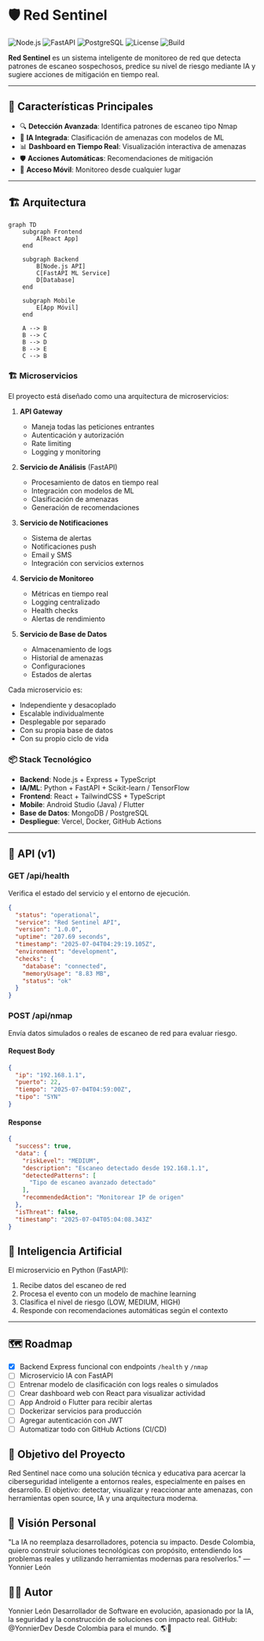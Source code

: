 # 🛡️ Red Sentinel

![Node.js](https://img.shields.io/badge/Node.js-18.x-green)
![FastAPI](https://img.shields.io/badge/FastAPI-Python-blue)
![PostgreSQL](https://img.shields.io/badge/PostgreSQL-DB-lightblue)
![License](https://img.shields.io/badge/License-MIT-yellow)
![Build](https://github.com/YonnierDev/red-sentinel/actions/workflows/ci.yml/badge.svg)


**Red Sentinel** es un sistema inteligente de monitoreo de red que detecta patrones de escaneo sospechosos, predice su nivel de riesgo mediante IA y sugiere acciones de mitigación en tiempo real.

---

## 🚀 Características Principales

- 🔍 **Detección Avanzada**: Identifica patrones de escaneo tipo Nmap
- 🧠 **IA Integrada**: Clasificación de amenazas con modelos de ML
- 📊 **Dashboard en Tiempo Real**: Visualización interactiva de amenazas
- 🛡️ **Acciones Automáticas**: Recomendaciones de mitigación
- 📱 **Acceso Móvil**: Monitoreo desde cualquier lugar

---

## 🏗️ Arquitectura

```mermaid
graph TD
    subgraph Frontend
        A[React App]
    end
    
    subgraph Backend
        B[Node.js API]
        C[FastAPI ML Service]
        D[Database]
    end
    
    subgraph Mobile
        E[App Móvil]
    end
    
    A --> B
    B --> C
    B --> D
    B --> E
    C --> B
```

### 🏗️ Microservicios

El proyecto está diseñado como una arquitectura de microservicios:

1. **API Gateway**
   - Maneja todas las peticiones entrantes
   - Autenticación y autorización
   - Rate limiting
   - Logging y monitoring

2. **Servicio de Análisis** (FastAPI)
   - Procesamiento de datos en tiempo real
   - Integración con modelos de ML
   - Clasificación de amenazas
   - Generación de recomendaciones

3. **Servicio de Notificaciones**
   - Sistema de alertas
   - Notificaciones push
   - Email y SMS
   - Integración con servicios externos

4. **Servicio de Monitoreo**
   - Métricas en tiempo real
   - Logging centralizado
   - Health checks
   - Alertas de rendimiento

5. **Servicio de Base de Datos**
   - Almacenamiento de logs
   - Historial de amenazas
   - Configuraciones
   - Estados de alertas

Cada microservicio es:
- Independiente y desacoplado
- Escalable individualmente
- Desplegable por separado
- Con su propia base de datos
- Con su propio ciclo de vida

### 📦 Stack Tecnológico

- **Backend**: Node.js + Express + TypeScript
- **IA/ML**: Python + FastAPI + Scikit-learn / TensorFlow
- **Frontend**: React + TailwindCSS + TypeScript
- **Mobile**: Android Studio (Java) / Flutter
- **Base de Datos**: MongoDB / PostgreSQL
- **Despliegue**: Vercel, Docker, GitHub Actions

---

## 🚀 API (v1)

### GET /api/health
Verifica el estado del servicio y el entorno de ejecución.

```json
{
  "status": "operational",
  "service": "Red Sentinel API",
  "version": "1.0.0",
  "uptime": "207.69 seconds",
  "timestamp": "2025-07-04T04:29:19.105Z",
  "environment": "development",
  "checks": {
    "database": "connected",
    "memoryUsage": "8.83 MB",
    "status": "ok"
  }
}
```

### POST /api/nmap
Envía datos simulados o reales de escaneo de red para evaluar riesgo.

#### Request Body

```json
{
  "ip": "192.168.1.1",
  "puerto": 22,
  "tiempo": "2025-07-04T04:59:00Z",
  "tipo": "SYN"
}
```

#### Response

```json
{
  "success": true,
  "data": {
    "riskLevel": "MEDIUM",
    "description": "Escaneo detectado desde 192.168.1.1",
    "detectedPatterns": [
      "Tipo de escaneo avanzado detectado"
    ],
    "recommendedAction": "Monitorear IP de origen"
  },
  "isThreat": false,
  "timestamp": "2025-07-04T05:04:08.343Z"
}
```

## 🧠 Inteligencia Artificial

El microservicio en Python (FastAPI):

1. Recibe datos del escaneo de red
2. Procesa el evento con un modelo de machine learning
3. Clasifica el nivel de riesgo (LOW, MEDIUM, HIGH)
4. Responde con recomendaciones automáticas según el contexto

---

## 🗺️ Roadmap

- [x] Backend Express funcional con endpoints `/health` y `/nmap`
- [ ] Microservicio IA con FastAPI
- [ ] Entrenar modelo de clasificación con logs reales o simulados
- [ ] Crear dashboard web con React para visualizar actividad
- [ ] App Android o Flutter para recibir alertas
- [ ] Dockerizar servicios para producción
- [ ] Agregar autenticación con JWT
- [ ] Automatizar todo con GitHub Actions (CI/CD)

## 🎯 Objetivo del Proyecto

Red Sentinel nace como una solución técnica y educativa para acercar la ciberseguridad inteligente a entornos reales, especialmente en países en desarrollo. El objetivo: detectar, visualizar y reaccionar ante amenazas, con herramientas open source, IA y una arquitectura moderna.

## 💬 Visión Personal

"La IA no reemplaza desarrolladores, potencia su impacto. Desde Colombia, quiero construir soluciones tecnológicas con propósito, entendiendo los problemas reales y utilizando herramientas modernas para resolverlos."
— Yonnier León

## 👨‍💻 Autor

Yonnier León
Desarrollador de Software en evolución, apasionado por la IA, la seguridad y la construcción de soluciones con impacto real.
GitHub: @YonnierDev
Desde Colombia para el mundo. 🌎🚀
